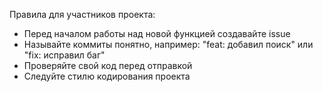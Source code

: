 Правила для участников проекта:
- Перед началом работы над новой функцией создавайте issue
- Называйте коммиты понятно, например: "feat: добавил поиск" или "fix: исправил баг"
- Проверяйте свой код перед отправкой
- Следуйте стилю кодирования проекта
